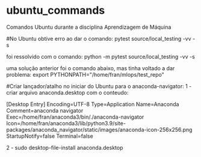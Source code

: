 # ubuntu_commands
Comandos Ubuntu durante a disciplina Aprendizagem de Máquina

#No Ubuntu obtive erro ao dar o comando:
pytest source/local_testing -vv -s

foi ressolvido com o comando:
python -m pytest source/local_testing -vv -s

uma solução anterior foi o comando abaixo, mas tinha voltado a dar problema:
export PYTHONPATH="/home/fran/mlops/test_repo"

#Criar lançador/atalho no iniciar do Ubuntu para o anaconda-navigator:
1 - criar arquivo anaconda.desktop com o conteudo:

[Desktop Entry]
Encoding=UTF-8
Type=Application
Name=Anaconda
Comment=anaconda navigator
Exec=/home/fran/anaconda3/bin/./anaconda-navigator
Icon=/home/fran/anaconda3/lib/python3.9/site-packages/anaconda_navigator/static/images/anaconda-icon-256x256.png
StartupNotify=false
Terminal=false

2 - sudo desktop-file-install anaconda.desktop
